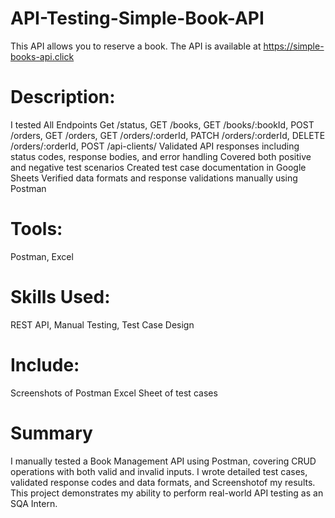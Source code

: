 # API-Testing-Simple-Book-API
This API allows you to reserve a book.
The API is available at https://simple-books-api.click

# Description: 
I tested All Endpoints 
Get /status, GET /books, GET /books/:bookId, POST /orders, GET /orders, GET /orders/:orderId, PATCH /orders/:orderId, DELETE /orders/:orderId, POST /api-clients/
Validated API responses including status codes, response bodies, and error handling
Covered both positive and negative test scenarios
Created test case documentation in Google Sheets
Verified data formats and response validations manually using Postman

# Tools: 
Postman, Excel

# Skills Used: 
REST API, Manual Testing, Test Case Design

# Include:
Screenshots of Postman
Excel Sheet of test cases

# Summary 
I manually tested a Book Management API using Postman, covering CRUD operations with both valid and invalid inputs. I wrote detailed test cases, validated response codes and data formats, and Screenshotof  my results. This project demonstrates my ability to perform real-world API testing as an SQA Intern.

